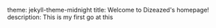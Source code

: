 theme: jekyll-theme-midnight
title: Welcome to Dizeazed's homepage!
description: This is my first go at this
